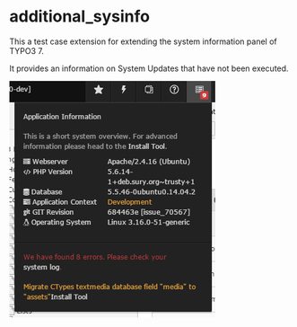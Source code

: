 # additional_sysinfo

This a test case extension for extending the system information panel of TYPO3 7.

It provides an information on System Updates that have not been executed.

![Screenshot](/Documentation/Additional_Sysinfo.png?raw=true "Screenshot")